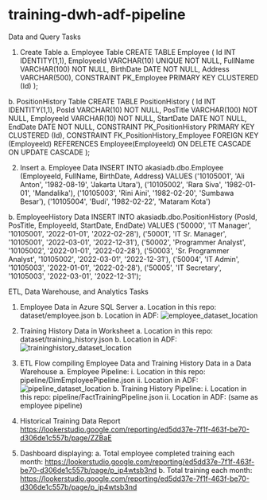 # training-dwh-adf-pipeline

Data and Query Tasks
1. Create Table
  a. Employee Table
    CREATE TABLE Employee (
      Id INT IDENTITY(1,1),
      EmployeeId VARCHAR(10) UNIQUE NOT NULL,
      FullName VARCHAR(100) NOT NULL,
      BirthDate DATE NOT NULL,
      Address VARCHAR(500),
      CONSTRAINT PK_Employee
          PRIMARY KEY CLUSTERED (Id)
  );

  b. PositionHistory Table
    CREATE TABLE PositionHistory (
      Id INT IDENTITY(1,1),
      PosId VARCHAR(10) NOT NULL,
      PosTitle VARCHAR(100) NOT NULL,
      EmployeeId VARCHAR(10) NOT NULL,
      StartDate DATE NOT NULL,
      EndDate DATE NOT NULL,
      CONSTRAINT PK_PositionHistory
          PRIMARY KEY CLUSTERED (Id),
      CONSTRAINT FK_PositionHistory_Employee FOREIGN KEY (EmployeeId)
          REFERENCES Employee(EmployeeId)
      ON DELETE CASCADE
      ON UPDATE CASCADE
  );

2. Insert
  a. Employee Data
    INSERT INTO akasiadb.dbo.Employee (EmployeeId, FullName, BirthDate, Address) VALUES 
    ('10105001', 'Ali Anton', '1982-08-19', 'Jakarta Utara'),
    ('10105002', 'Rara Siva', '1982-01-01', 'Mandalika'),
    ('10105003', 'Rini Aini', '1982-02-20', 'Sumbawa Besar'),
    ('10105004', 'Budi', '1982-02-22', 'Mataram Kota')

  b. EmployeeHistory Data
    INSERT INTO akasiadb.dbo.PositionHistory (PosId, PosTitle, EmployeeId, StartDate, EndDate) VALUES 
    ('50000', 'IT Manager', '10105001', '2022-01-01', '2022-02-28'),
    ('50001', 'IT Sr. Manager', '10105001', '2022-03-01', '2022-12-31'),
    ('50002', 'Programmer Analyst', '10105002', '2022-01-01', '2022-02-28'),
    ('50003', 'Sr. Programmer Analyst', '10105002', '2022-03-01', '2022-12-31'),
    ('50004', 'IT Admin', '10105003', '2022-01-01', '2022-02-28'),
    ('50005', 'IT Secretary', '10105003', '2022-03-01', '2022-12-31');

ETL, Data Warehouse, and Analytics Tasks
1. Employee Data in Azure SQL Server
  a. Location in this repo: dataset/employee.json
  b. Location in ADF: ![employee_dataset_location](https://github.com/user-attachments/assets/fc835b77-4caf-47cc-81cc-9e02e65dff31)
3. Training History Data in Worksheet
  a. Location in this repo: dataset/training_history.json
  b. Location in ADF: ![traininghistory_dataset_location](https://github.com/user-attachments/assets/4d84479f-8793-4a6c-af10-de685f76bfd9)

5. ETL Flow compiling Employee Data and Training History Data in a Data Warehouse
  a. Employee Pipeline:
      i. Location in this repo: pipeline/DimEmployeePipeline.json
      ii. Location in ADF: ![pipeline_dataset_location](https://github.com/user-attachments/assets/fc21099d-dfd2-4164-ba77-a87ea59df12d)
  b. Training History Pipeline:
      i. Location in this repo: pipeline/FactTrainingPipeline.json
      ii. Location in ADF: (same as employee pipeline)

7. Historical Training Data Report
   https://lookerstudio.google.com/reporting/ed5dd37e-7f1f-463f-be70-d306de1c557b/page/ZZBaE
   
9. Dashboard displaying:
   a. Total employee completed training each month: https://lookerstudio.google.com/reporting/ed5dd37e-7f1f-463f-be70-d306de1c557b/page/p_ip4wtsb3nd
   b. Total training each month: https://lookerstudio.google.com/reporting/ed5dd37e-7f1f-463f-be70-d306de1c557b/page/p_ip4wtsb3nd

